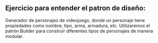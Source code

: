 ## Ejercicio para entender el patron de diseño: 

Generador de personajes de videojuego, donde un personaje tiene propiedades como nombre, tipo, arma, armadura, etc. Utilizaremos el patrón Builder para construir diferentes tipos de personajes de manera modular.